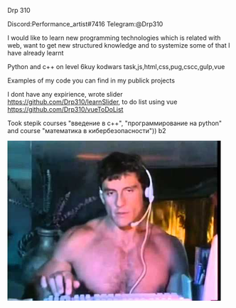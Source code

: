 Drp 310

Discord:Performance_artist#7416 Telegram:@Drp310

I would like to learn new programming technologies which is related with web, want to get new structured
knowledge and to systemize some of that I have already learnt

Python and c++ on level 6kuy kodwars task,js,html,css,pug,cscc,gulp,vue

Examples of my code you can find in my publick projects

I dont have any expirience, wrote slider https://github.com/Drp310/learnSlider, to do list using vue https://github.com/Drp310/vueToDoList

Took stepik courses "введение в с++", "программирование на python" and course "математика в кибербезопасности"))
b2

![picture](./hqdefault.jpg 'я')
